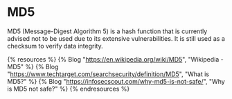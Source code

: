 # MD5

MD5 (Message-Digest Algorithm 5) is a hash function that is currently advised not to be used due to its extensive vulnerabilities. It is still used as a checksum to verify data integrity.

{% resources %}
  {% Blog "https://en.wikipedia.org/wiki/MD5", "Wikipedia - MD5" %}
  {% Blog "https://www.techtarget.com/searchsecurity/definition/MD5", "What is MD5?" %}
  {% Blog "https://infosecscout.com/why-md5-is-not-safe/", "Why is MD5 not safe?" %}
{% endresources %}
